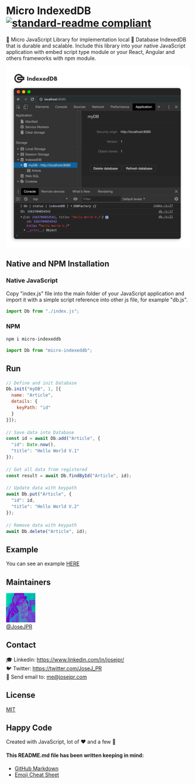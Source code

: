 # Micro IndexedDB [![standard-readme compliant](https://img.shields.io/badge/readme%20style-standard-brightgreen.svg?style=flat-square)](https://github.com/RichardLitt/standard-readme)

💎 Micro JavaScript Library for implementation local 💾 Database IndexedDB that is durable and scalable. Include this library into your native JavaScript application with embed script type module or your React, Angular and others frameworks with npm module.

![IndexedDB](src/screen.jpg)

## Native and NPM Installation

### Native JavaScript

Copy "index.js" file into the main folder of your JavaScript application and import it with a simple script reference into other js file, for example "db.js".

```js
import Db from "./index.js";
```

### NPM

```bash
npm i micro-indexeddb
```

```js
import Db from "micro-indexeddb";
```

## Run

```js
// Define and init Database
Db.init("myDB", 1, [{
  name: "Article",
  details: {
    keyPath: "id"
  }
}]);

// Save data into Database
const id = await Db.add("Article", {
  "id": Date.now(),
  "title": "Hello World V.1"
});

// Get all data from registered
const result = await Db.findById("Article", id);

// Update data with keypath
await Db.put("Article", {
  "id": id,
  "title": "Hello World V.2"
});

// Remove data with keypath
await Db.delete("Article", id);
```

## Example
You can see an example 
[HERE](example/README.md)

## Maintainers
![JoseJPR Avatar](src/photo-josejpr.png) \
[@JoseJPR](https://github.com/JoseJPR)

## Contact
🎓 Linkedin: https://www.linkedin.com/in/josejpr/ \
🐦 Twitter: https://twitter.com/JoseJ_PR \
📧 Send email to: me@josejpr.com

## License
[MIT](LICENSE.md)

## Happy Code
Created with JavaScript, lot of ❤️ and a few 🍺

#### This README.md file has been written keeping in mind:
- [GitHub Markdown](https://guides.github.com/features/mastering-markdown/)
- [Emoji Cheat Sheet](https://www.webfx.com/tools/emoji-cheat-sheet/)